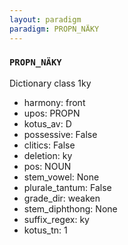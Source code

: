 ```yaml
---
layout: paradigm
paradigm: PROPN_NÄKY
---
```

### ` PROPN_NÄKY `

Dictionary class 1ky
* harmony: front
* upos: PROPN
* kotus_av: D
* possessive: False
* clitics: False
* deletion: ky
* pos: NOUN
* stem_vowel: None
* plurale_tantum: False
* grade_dir: weaken
* stem_diphthong: None
* suffix_regex: ky
* kotus_tn: 1
